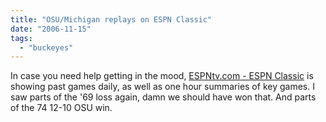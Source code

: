 ```yaml
---
title: "OSU/Michigan replays on ESPN Classic"
date: "2006-11-15"
tags: 
  - "buckeyes"
---
```


In case you need help getting in the mood, [ESPNtv.com - ESPN Classic](http://sports.espn.go.com/espntv/espnNetwork?networkID=18 "ESPNtv.com - ESPN Classic") is showing past games daily, as well as one hour summaries of key games. I saw parts of the '69 loss again, damn we should have won that. And parts of the 74 12-10 OSU win.
